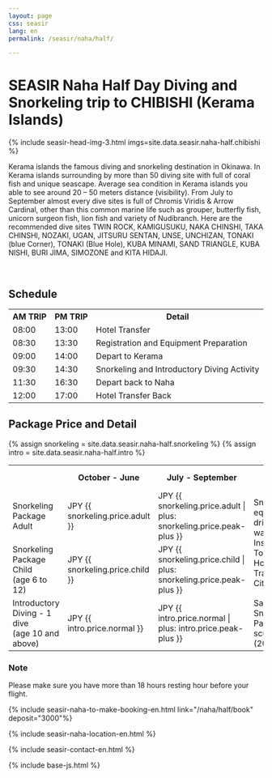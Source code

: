 ```yaml
---
layout: page
css: seasir
lang: en
permalink: /seasir/naha/half/

---
```

<h1>SEASIR Naha Half Day Diving and Snorkeling trip to CHIBISHI (Kerama Islands)</h1>
<!-- ((( kerama intro -->
{% include seasir-head-img-3.html imgs=site.data.seasir.naha-half.chibishi %}
  <p>Kerama islands the famous diving and snorkeling destination in Okinawa. In Kerama islands surrounding by more than 50 diving site with full of coral fish and unique seascape. Average sea condition in Kerama islands you able to see around 20 – 50 meters distance (visibility). From July to September almost every dive sites is full of Chromis Viridis & Arrow Cardinal, other than this common marine life such as grouper, butterfly fish, unicorn surgeon fish, lion fish and variety of Nudibranch. Here are the recommended dive sites TWIN ROCK, KAMIGUSUKU, NAKA CHINSHI, TAKA CHINSHI, NOZAKI, UGAN, JITSURU SENTAN, UNSE, UNCHIZAN, TONAKI (blue Corner), TONAKI (Blue Hole), KUBA MINAMI, SAND TRIANGLE, KUBA NISHI, BURI JIMA, SIMOZONE and KITA HIDAJI.</p>
<!-- ))) kerama intro -->
<br />
<h2>Schedule</h2>
<table class="priceT">
  <tr><th>AM TRIP</th><th>PM TRIP</th><th class="c">Detail</th></tr>
  <tr><td>08:00</td><td>13:00</td><td>Hotel Transfer</td></tr>
  <tr><td>08:30</td><td>13:30</td><td>Registration and Equipment Preparation</td></tr>
  <tr><td>09:00</td><td>14:00</td><td>Depart to Kerama</td></tr>
  <tr><td>09:30</td><td>14:30</td><td>Snorkeling and Introductory Diving Activity</td></tr>
  <tr><td>11:30</td><td>16:30</td><td>Depart back to Naha</td></tr>
  <tr><td>12:00</td><td>17:00</td><td>Hotel Transfer Back</td></tr>
</table>
<h2>Package Price and Detail</h2>
<table class="priceT">
  <tr><th width="190"></th><th>October - June</th><th>July - September</th><th class="c">Package includes</th></tr>
  <tr><td>Snorkeling Package Adult</td>
{% assign snorkeling = site.data.seasir.naha-half.snorkeling %}
    <td>JPY <span class="money">{{ snorkeling.price.adult }}</span></td>
    <td>JPY <span class="money">{{ snorkeling.price.adult | plus: snorkeling.price.peak-plus }}</span></td>
<td rowspan="2">Snorkeling equipment, drinking water, Insurance, Towel and Hotel Transfer(Naha City only)</td></tr>
  <tr><td>Snorkeling Package Child<br>(age 6 to 12)</td>
    <td>JPY <span class="money">{{ snorkeling.price.child }}</span></td>
    <td>JPY <span class="money">{{ snorkeling.price.child | plus: snorkeling.price.peak-plus }}</span></td>
</tr>
  <tr><td>Introductory Diving - 1 dive<br>(age 10 and above)</td>
{% assign intro = site.data.seasir.naha-half.intro %}
    <td>JPY <span class="money">{{ intro.price.normal }}</span></td>
    <td>JPY <span class="money">{{ intro.price.normal | plus: intro.price.peak-plus }}</span></td>
<td>Same as Snorkeling Package + 1 scuba dive (20 minutes)</td></tr>
</table>
<h3 class="hl-red">Note</h3>
<p class="hl-red">Please make sure you have more than 18 hours resting hour before your flight. </p>

{% include seasir-naha-to-make-booking-en.html link="/naha/half/book" deposit="3000"%}

{% include seasir-naha-location-en.html %}

{% include seasir-contact-en.html %}

{% include base-js.html %}
<script src="{{site.baseurl}}{{site.js.url}}/cal.js"></script>

